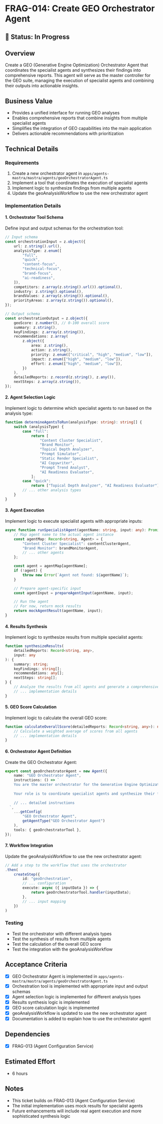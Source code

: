 # FRAG-014: Create GEO Orchestrator Agent

## 🚧 Status: In Progress

## Overview

Create a GEO (Generative Engine Optimization) Orchestrator Agent that
coordinates the specialist agents and synthesizes their findings into
comprehensive reports. This agent will serve as the master controller for the
GEO suite, managing the execution of specialist agents and combining their
outputs into actionable insights.

## Business Value

- Provides a unified interface for running GEO analyses
- Enables comprehensive reports that combine insights from multiple specialist
  agents
- Simplifies the integration of GEO capabilities into the main application
- Delivers actionable recommendations with prioritization

## Technical Details

### Requirements

1. Create a new orchestrator agent in
   `apps/agents-mastra/mastra/agents/geoOrchestratorAgent.ts`
2. Implement a tool that coordinates the execution of specialist agents
3. Implement logic to synthesize findings from multiple agents
4. Update the geoAnalysisWorkflow to use the new orchestrator agent

### Implementation Details

#### 1. Orchestrator Tool Schema

Define input and output schemas for the orchestration tool:

```typescript
// Input schema
const orchestrationInput = z.object({
	url: z.string().url(),
	analysisType: z.enum([
		"full",
		"quick",
		"content-focus",
		"technical-focus",
		"brand-focus",
		"ai-readiness",
	]),
	competitors: z.array(z.string().url()).optional(),
	industry: z.string().optional(),
	brandValues: z.array(z.string()).optional(),
	priorityAreas: z.array(z.string()).optional(),
});

// Output schema
const orchestrationOutput = z.object({
	geoScore: z.number(), // 0-100 overall score
	summary: z.string(),
	keyFindings: z.array(z.string()),
	recommendations: z.array(
		z.object({
			area: z.string(),
			action: z.string(),
			priority: z.enum(["critical", "high", "medium", "low"]),
			impact: z.enum(["high", "medium", "low"]),
			effort: z.enum(["high", "medium", "low"]),
		})
	),
	detailedReports: z.record(z.string(), z.any()),
	nextSteps: z.array(z.string()),
});
```

#### 2. Agent Selection Logic

Implement logic to determine which specialist agents to run based on the
analysis type:

```typescript
function determineAgentsToRun(analysisType: string): string[] {
	switch (analysisType) {
		case "full":
			return [
				"Content Cluster Specialist",
				"Brand Monitor",
				"Topical Depth Analyzer",
				"Prompt Simulator",
				"Static Render Specialist",
				"AI Copywriter",
				"Prompt Trend Analyst",
				"AI Readiness Evaluator",
			];
		case "quick":
			return ["Topical Depth Analyzer", "AI Readiness Evaluator"];
		// ... other analysis types
	}
}
```

#### 3. Agent Execution

Implement logic to execute specialist agents with appropriate inputs:

```typescript
async function runSpecialistAgent(agentName: string, input: any): Promise<any> {
	// Map agent name to the actual agent instance
	const agentMap: Record<string, Agent> = {
		"Content Cluster Specialist": contentClusterAgent,
		"Brand Monitor": brandMonitorAgent,
		// ... other agents
	};

	const agent = agentMap[agentName];
	if (!agent) {
		throw new Error(`Agent not found: ${agentName}`);
	}

	// Prepare agent-specific input
	const agentInput = prepareAgentInput(agentName, input);

	// Run the agent
	// For now, return mock results
	return mockAgentResult(agentName, input);
}
```

#### 4. Results Synthesis

Implement logic to synthesize results from multiple specialist agents:

```typescript
function synthesizeResults(
	detailedReports: Record<string, any>,
	input: any
): {
	summary: string;
	keyFindings: string[];
	recommendations: any[];
	nextSteps: string[];
} {
	// Analyze the results from all agents and generate a comprehensive synthesis
	// ... implementation details
}
```

#### 5. GEO Score Calculation

Implement logic to calculate the overall GEO score:

```typescript
function calculateOverallScore(detailedReports: Record<string, any>): number {
	// Calculate a weighted average of scores from all agents
	// ... implementation details
}
```

#### 6. Orchestrator Agent Definition

Create the GEO Orchestrator Agent:

```typescript
export const geoOrchestratorAgent = new Agent({
	name: "GEO Orchestrator Agent",
	instructions: () => `
    You are the master orchestrator for the Generative Engine Optimization (GEO) suite.
    
    Your role is to coordinate specialist agents and synthesize their findings into comprehensive reports.
    
    // ... detailed instructions
  `,
	...getConfig(
		"GEO Orchestrator Agent",
		getAgentType("GEO Orchestrator Agent")
	),
	tools: { geoOrchestratorTool },
});
```

#### 7. Workflow Integration

Update the geoAnalysisWorkflow to use the new orchestrator agent:

```typescript
// Add a step to the workflow that uses the orchestrator
.then(
	createStep({
		id: "geoOrchestration",
		// ... configuration
		execute: async ({ inputData }) => {
			return geoOrchestratorTool.handler(inputData);
		},
		// ... input mapping
	})
)
```

### Testing

- Test the orchestrator with different analysis types
- Test the synthesis of results from multiple agents
- Test the calculation of the overall GEO score
- Test the integration with the geoAnalysisWorkflow

## Acceptance Criteria

- [x] GEO Orchestrator Agent is implemented in
      `apps/agents-mastra/mastra/agents/geoOrchestratorAgent.ts`
- [x] Orchestration tool is implemented with appropriate input and output
      schemas
- [x] Agent selection logic is implemented for different analysis types
- [x] Results synthesis logic is implemented
- [x] GEO score calculation logic is implemented
- [x] geoAnalysisWorkflow is updated to use the new orchestrator agent
- [x] Documentation is added to explain how to use the orchestrator agent

## Dependencies

- [x] FRAG-013 (Agent Configuration Service)

## Estimated Effort

- 6 hours

## Notes

- This ticket builds on FRAG-013 (Agent Configuration Service)
- The initial implementation uses mock results for specialist agents
- Future enhancements will include real agent execution and more sophisticated
  synthesis logic
